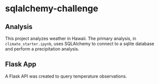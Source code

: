 # sqlalchemy-challenge

## Analysis

This project analyzes weather in Hawaii. The primary analysis, in `climate_starter.ipynb`, uses SQLAlchemy to connect to a sqlite database and perform a precipitation analysis.   

## Flask App

A Flask API was created to query temperature observations.
